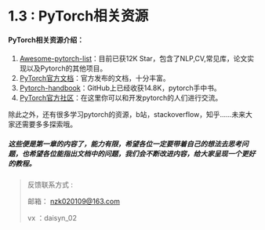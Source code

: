 # 1.3 : PyTorch相关资源

#### PyTorch相关资源介绍：

1. [Awesome-pytorch-list](https://github.com/bharathgs/Awesome-pytorch-list)：目前已获12K Star，包含了NLP,CV,常见库，论文实现以及Pytorch的其他项目。
2. [PyTorch官方文档](https://pytorch.org/docs/stable/index.html)：官方发布的文档，十分丰富。
3. [Pytorch-handbook](https://github.com/zergtant/pytorch-handbook)：GitHub上已经收获14.8K，pytorch手中书。
4. [PyTorch官方社区](https://discuss.pytorch.org/)：在这里你可以和开发pytorch的人们进行交流。

除此之外，还有很多学习pytorch的资源，b站，stackoverflow，知乎......未来大家还需要多多探索哦。

##### 		这些便是第一章的内容了，能力有限，希望各位一定要带着自己的想法去思考问题，也希望各位能指出文档中的问题，我们会不断改进内容，给大家呈现一个更好的教程。

>  反馈联系方式 :
>
> 邮箱： nzk020109@163.com 
>
> vx ：daisyn_02

